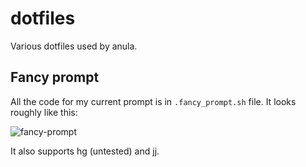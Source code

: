 # dotfiles

Various dotfiles used by anula.

## Fancy prompt

All the code for my current prompt is in `.fancy_prompt.sh` file. It looks roughly like this:

![fancy-prompt](https://raw.github.com/anula/dotfiles/master/prompt_screenshot.png)

It also supports hg (untested) and jj.
